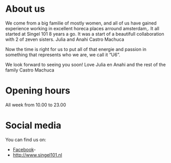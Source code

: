 # About us

We come from a big familie of mostly women, and all of us have gained experience working in excellent horeca places arround amsterdam,.
It all started at Singel 101 8 years a go. 
It was a start of a beautifull collaboration with 2 of zeven sisters.
Julia and Anahi Castro Machuca


Now the time is right for us to put all of that energie and passion in something that represents who we are, we call it “U6”.

We look forward to seeing you soon!
Love Julia en Anahi and the rest of the family Castro Machuca



# Opening hours

All week from 10.00 to 23.00

# Social media

You can find us on:

- [Facebook](https://www.facebook.com/U6Cafe "Find us on Facebook")-
- http://www.singel101.nl